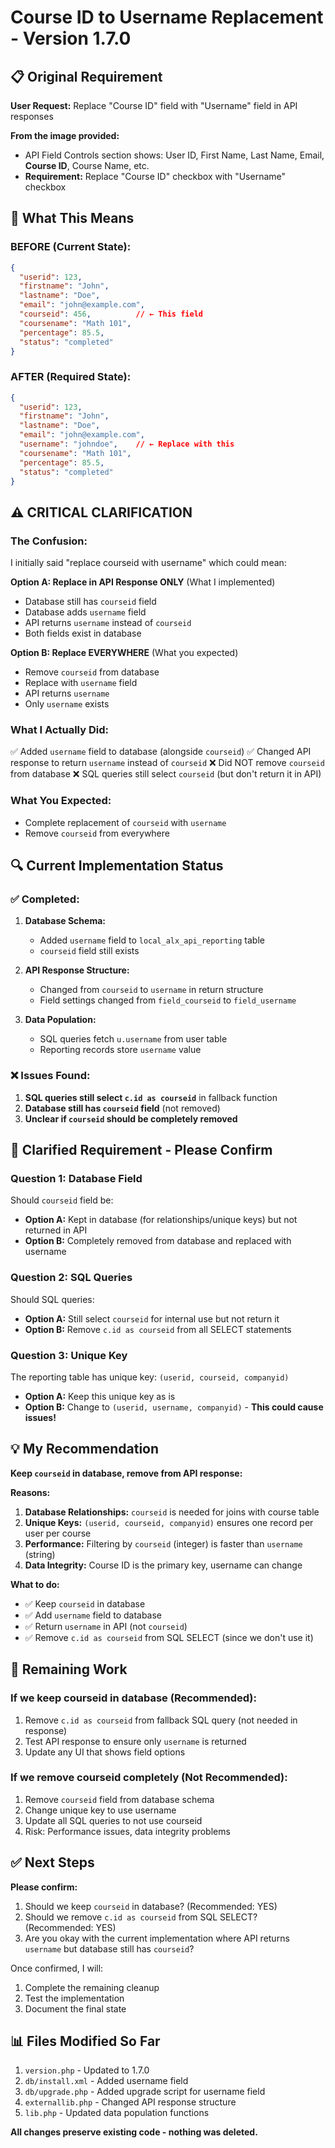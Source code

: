 # Course ID to Username Replacement - Version 1.7.0

## 📋 **Original Requirement**

**User Request:** Replace "Course ID" field with "Username" field in API responses

**From the image provided:**
- API Field Controls section shows: User ID, First Name, Last Name, Email, **Course ID**, Course Name, etc.
- **Requirement:** Replace "Course ID" checkbox with "Username" checkbox

## 🎯 **What This Means**

### **BEFORE (Current State):**
```json
{
  "userid": 123,
  "firstname": "John",
  "lastname": "Doe",
  "email": "john@example.com",
  "courseid": 456,          // ← This field
  "coursename": "Math 101",
  "percentage": 85.5,
  "status": "completed"
}
```

### **AFTER (Required State):**
```json
{
  "userid": 123,
  "firstname": "John",
  "lastname": "Doe",
  "email": "john@example.com",
  "username": "johndoe",    // ← Replace with this
  "coursename": "Math 101",
  "percentage": 85.5,
  "status": "completed"
}
```

## ⚠️ **CRITICAL CLARIFICATION**

### **The Confusion:**

I initially said "replace courseid with username" which could mean:

**Option A: Replace in API Response ONLY** (What I implemented)
- Database still has `courseid` field
- Database adds `username` field
- API returns `username` instead of `courseid`
- Both fields exist in database

**Option B: Replace EVERYWHERE** (What you expected)
- Remove `courseid` from database
- Replace with `username` field
- API returns `username`
- Only `username` exists

### **What I Actually Did:**
✅ Added `username` field to database (alongside `courseid`)
✅ Changed API response to return `username` instead of `courseid`
❌ Did NOT remove `courseid` from database
❌ SQL queries still select `courseid` (but don't return it in API)

### **What You Expected:**
- Complete replacement of `courseid` with `username`
- Remove `courseid` from everywhere

## 🔍 **Current Implementation Status**

### **✅ Completed:**
1. **Database Schema:**
   - Added `username` field to `local_alx_api_reporting` table
   - `courseid` field still exists

2. **API Response Structure:**
   - Changed from `courseid` to `username` in return structure
   - Field settings changed from `field_courseid` to `field_username`

3. **Data Population:**
   - SQL queries fetch `u.username` from user table
   - Reporting records store `username` value

### **❌ Issues Found:**
1. **SQL queries still select `c.id as courseid`** in fallback function
2. **Database still has `courseid` field** (not removed)
3. **Unclear if `courseid` should be completely removed**

## 🎯 **Clarified Requirement - Please Confirm**

### **Question 1: Database Field**
Should `courseid` field be:
- **Option A:** Kept in database (for relationships/unique keys) but not returned in API
- **Option B:** Completely removed from database and replaced with username

### **Question 2: SQL Queries**
Should SQL queries:
- **Option A:** Still select `courseid` for internal use but not return it
- **Option B:** Remove `c.id as courseid` from all SELECT statements

### **Question 3: Unique Key**
The reporting table has unique key: `(userid, courseid, companyid)`
- **Option A:** Keep this unique key as is
- **Option B:** Change to `(userid, username, companyid)` - **This could cause issues!**

## 💡 **My Recommendation**

**Keep `courseid` in database, remove from API response:**

**Reasons:**
1. **Database Relationships:** `courseid` is needed for joins with course table
2. **Unique Keys:** `(userid, courseid, companyid)` ensures one record per user per course
3. **Performance:** Filtering by `courseid` (integer) is faster than `username` (string)
4. **Data Integrity:** Course ID is the primary key, username can change

**What to do:**
- ✅ Keep `courseid` in database
- ✅ Add `username` field to database
- ✅ Return `username` in API (not `courseid`)
- ✅ Remove `c.id as courseid` from SQL SELECT (since we don't use it)

## 📝 **Remaining Work**

### **If we keep courseid in database (Recommended):**
1. Remove `c.id as courseid` from fallback SQL query (not needed in response)
2. Test API response to ensure only `username` is returned
3. Update any UI that shows field options

### **If we remove courseid completely (Not Recommended):**
1. Remove `courseid` field from database schema
2. Change unique key to use username
3. Update all SQL queries to not use courseid
4. Risk: Performance issues, data integrity problems

## ✅ **Next Steps**

**Please confirm:**
1. Should we keep `courseid` in database? (Recommended: YES)
2. Should we remove `c.id as courseid` from SQL SELECT? (Recommended: YES)
3. Are you okay with the current implementation where API returns `username` but database still has `courseid`?

Once confirmed, I will:
1. Complete the remaining cleanup
2. Test the implementation
3. Document the final state

## 📊 **Files Modified So Far**

1. `version.php` - Updated to 1.7.0
2. `db/install.xml` - Added username field
3. `db/upgrade.php` - Added upgrade script for username field
4. `externallib.php` - Changed API response structure
5. `lib.php` - Updated data population functions

**All changes preserve existing code - nothing was deleted.**